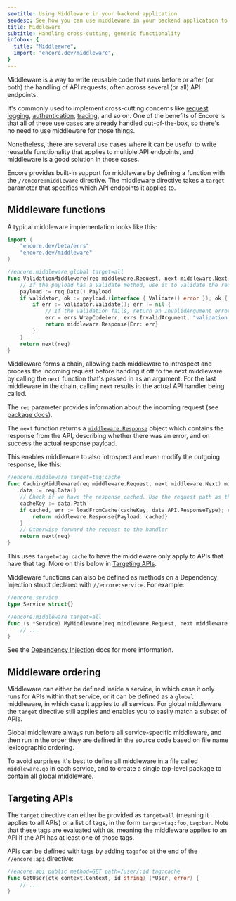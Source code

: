 ```yaml
---
seotitle: Using Middleware in your backend application
seodesc: See how you can use middleware in your backend application to handle cross-cutting generic functionality, like request logging, auth, or tracing.
title: Middleware
subtitle: Handling cross-cutting, generic functionality
infobox: {
  title: "Middleawre",
  import: "encore.dev/middleware",
}
---
```


Middleware is a way to write reusable code that runs before or after (or both)
the handling of API requests, often across several (or all) API endpoints.

It's commonly used to implement cross-cutting concerns like
[request logging](/docs/observability/logging),
[authentication](/docs/develop/auth),
[tracing](/docs/observability/tracing),
and so on. One of the benefits of Encore is that
all of these use cases are already handled out-of-the-box, so there's no
need to use middleware for those things.

Nonetheless, there are several use cases where it can be useful to write
reusable functionality that applies to multiple API endpoints, and middleware
is a good solution in those cases.

Encore provides built-in support for middleware by defining a function with the
`//encore:middleware` directive. The middleware directive takes a `target`
parameter that specifies which API endpoints it applies to.

## Middleware functions

A typical middleware implementation looks like this:

```go
import (
    "encore.dev/beta/errs"
    "encore.dev/middleware"
)

//encore:middleware global target=all
func ValidationMiddleware(req middleware.Request, next middleware.Next) middleware.Response {
    // If the payload has a Validate method, use it to validate the request.
    payload := req.Data().Payload
    if validator, ok := payload.(interface { Validate() error }); ok {
        if err := validator.Validate(); err != nil {
            // If the validation fails, return an InvalidArgument error.
            err = errs.WrapCode(err, errs.InvalidArgument, "validation failed")
            return middleware.Response{Err: err}
        }
    }
    return next(req)
}
```

Middleware forms a chain, allowing each middleware to introspect and process
the incoming request before handing it off to the next middleware by calling the
`next` function that's passed in as an argument. For the last middleware in the
chain, calling `next` results in the actual API handler being called.

The `req` parameter provides information about the incoming request
(see [package docs](https://pkg.go.dev/encore.dev/middleware#Request)).

The `next` function returns a [`middleware.Response`](https://pkg.go.dev/encore.dev/middleware#Response)
object which contains the response from the API, describing whether there was an error, and on success
the actual response payload.

This enables middleware to also introspect and even
modify the outgoing response, like this:

```go
//encore:middleware target=tag:cache
func CachingMiddleware(req middleware.Request, next middleware.Next) middleware.Response {
    data := req.Data()
    // Check if we have the response cached. Use the request path as the cache key.
    cacheKey := data.Path
	if cached, err := loadFromCache(cacheKey, data.API.ResponseType); err == nil && cached != nil {
	    return middleware.Response{Payload: cached}
    }
	// Otherwise forward the request to the handler
	return next(req)
}
```

This uses `target=tag:cache` to have the middleware only apply to APIs that have
that tag. More on this below in [Targeting APIs](#targeting-apis).

<Callout type="important">

Middleware functions can also be defined as methods on a Dependency Injection
struct declared with `//encore:service`. For example:

```go
//encore:service
type Service struct{}

//encore:middleware target=all
func (s *Service) MyMiddleware(req middleware.Request, next middleware.Next) middleware.Response {
	// ...
}
```

See the [Dependency Injection](/docs/how-to/dependency-injection) docs for more information.

</Callout>

## Middleware ordering

Middleware can either be defined inside a service, in which case it only runs
for APIs within that service, or it can be defined as a `global` middleware,
in which case it applies to all services. For global middleware the `target`
directive still applies and enables you to easily match a subset of APIs.

<Callout type="important">

Global middleware always run before all service-specific middleware,
and then run in the order they are defined in the source code based on
file name lexicographic ordering.

</Callout>

To avoid surprises it's best to define all middleware in a file called
`middleware.go` in each service, and to create a single top-level package
to contain all global middleware.

## Targeting APIs

The `target` directive can either be provided as `target=all` (meaning it applies
to all APIs) or a list of tags, in the form `target=tag:foo,tag:bar`. Note that
these tags are evaluated with `OR`, meaning the middleware applies to an API if
the API has at least one of those tags.

APIs can be defined with tags by adding `tag:foo` at the end of the `//encore:api` directive:

```go
//encore:api public method=GET path=/user/:id tag:cache
func GetUser(ctx context.Context, id string) (*User, error) {
	// ...
}
```
